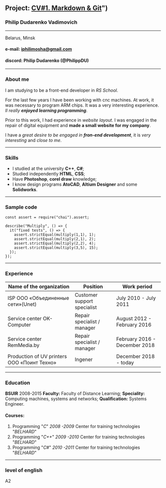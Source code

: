## **Project**: [CV#1. Markdown & Git](https://philippdu.github.io/rsschool-cv/cv)")
### **Philip Dudarenko Vadimovich**
****
Belarus, Minsk

#### **e-mail:** iphilimosha@gmail.com
#### **discord:** Philip Dudarenko (@PhilippDU)

****
### **About me**
I am studying to be a front-end developer in *RS School*. 

For the last few years I have been working with cnc machines. At work, it was necessary to program ARM chips. It was a very interesting experience. *II really **enjoyed learning programming***. 

Prior to this work, I had experience in *website layout*. I was engaged in the repair of digital equipment and **made a small website for my company**. 

I have a *great desire to be engaged in **fron-end development***, it is *very interesting* and *close to me*.
****
### **Skills**
* I studied at the university **C++**, **C#**;
* Studied independently **HTML**, **CSS**;
* Have **Photoshop**, **corel draw** knowledge;
* I know design programs **AtoCAD**, **Altium Designer** and some **Solidworks**.
****
### **Sample code**
```
const assert = require("chai").assert;

describe("Multiply", () => {
  it("fixed tests", () => {
    assert.strictEqual(multiply(1,1), 1);
    assert.strictEqual(multiply(2,1), 2);
    assert.strictEqual(multiply(2,2), 4);
    assert.strictEqual(multiply(3,5), 15);   
  });
});
```
****
### **Experience**
| Name of the organization  | Position | Work period |
| ------------- | ------------- | ------------- |
| ISP ООО «Объединенные сети»(Unet) | Customer support specialist  | July 2010 - July 2011  |
| Service center OK-Computer  | Repair specialist / manager  | August 2012 - February 2016  |
| Service center RemMedia.by  | Repair specialist / manager  | February 2016 - December 2018  |
|Production of UV printers ООО «Поинт Техно»  | Ingener  | December 2018 - today  |
****
### **Education**
**BSUIR** 2008-2015 **Faculty:** Faculty of Distance Learning; **Speciality:** Computing machines, systems and networks; 
**Qualification:** Systems Engineer.

#### **Courses:**
1. Programming "*C*" *2008 -2009* Center for training technologies "*BELHARD*"
2. Programming "*C++*" *2009 -2010* Center for training technologies "*BELHARD*"
3. Programming "*C#*" *2010 -2011*  Center for training technologies "*BELHARD*"
****
### **level of english**
А2